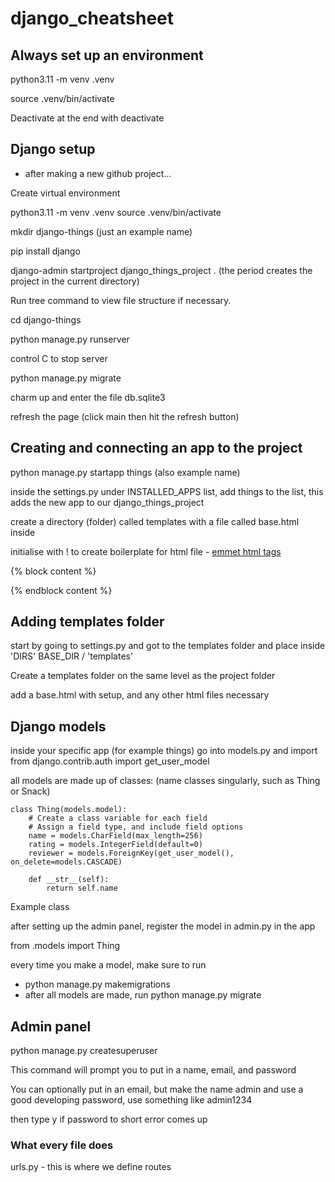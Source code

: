 # django_cheatsheet

## Always set up an environment

python3.11 -m venv .venv

source .venv/bin/activate

Deactivate at the end with deactivate

## Django setup

- after making a new github project...

Create virtual environment

python3.11 -m venv .venv
source .venv/bin/activate

mkdir django-things (just an example name)

pip install django

django-admin startproject django_things_project .
(the period creates the project in the current directory)

Run tree command to view file structure if necessary.

cd django-things

python manage.py runserver

control C to stop server

python manage.py migrate

charm up and enter the file db.sqlite3

refresh the page (click main then hit the refresh button)

## Creating and connecting an app to the project

python manage.py startapp things (also example name)

inside the settings.py under INSTALLED_APPS list, add things to the list,
this adds the new app to our django_things_project

create a directory (folder) called templates with a file called base.html inside

initialise with ! to create boilerplate for html file - [emmet html tags](https://www.freecodecamp.org/news/write-html-css-faster-with-emmet-cheat-codes/#:~:text=With%20Emmet%20you%20can%20quickly,web%20page%20ready%20to%20go.)

{% block content %}

{% endblock content %}

## Adding templates folder

start by going to settings.py and got to the templates folder and place inside 'DIRS'
BASE_DIR / 'templates'

Create a templates folder on the same level as the project folder

add a base.html with setup, and any other html files necessary

## Django models

inside your specific app (for example things) go into models.py and import
from django.contrib.auth import get_user_model

all models are made up of classes: (name classes singularly, such as Thing or Snack)

    class Thing(models.model):
        # Create a class variable for each field
        # Assign a field type, and include field options
        name = models.CharField(max_length=256)
        rating = models.IntegerField(default=0)
        reviewer = models.ForeignKey(get_user_model(), on_delete=models.CASCADE)

        def __str__(self):
            return self.name
Example class

after setting up the admin panel, register the model in admin.py in the app

from .models import Thing

every time you make a model, make sure to run 

- python manage.py makemigrations
- after all models are made, run python manage.py migrate

## Admin panel

python manage.py createsuperuser

This command will prompt you to put in a name, email, and password

You can optionally put in an email, but make the name admin and use a good developing password, use something like admin1234

then type y if password to short error comes up



### What every file does

urls.py - this is where we define routes
